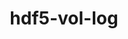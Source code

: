 ---
title: "hdf5-vol-log"
layout: cache
categories: [package, develop-2023-10-29]
meta: {"versions": ["1.4.0"], "compilers": ["cce@=15.0.1", "gcc@=11.1.0", "gcc@=11.4.0", "gcc@=9.4.0", "oneapi@=2023.2.0"], "oss": ["rhel8", "ubuntu20.04"], "platforms": ["linux"], "targets": ["neoverse_v1", "ppc64le", "x86_64_v3", "zen4"], "stacks": ["data-vis-sdk", "e4s", "e4s-cray-rhel", "e4s-neoverse_v1", "e4s-oneapi", "e4s-power", "e4s-rocm-external", "root"], "num_specs": 11, "num_specs_by_stack": {"e4s-cray-rhel": 1, "root": 11, "e4s-neoverse_v1": 2, "e4s-power": 2, "data-vis-sdk": 2, "e4s": 3, "e4s-rocm-external": 1, "e4s-oneapi": 1}}
spec_details: [{"hash": "2vqtrjnzt4qrrt64huiccjymidqaehgs", "compiler": "cce@=15.0.1", "versions": ["1.4.0"], "os": "rhel8", "platform": "linux", "target": "zen4", "variants": ["build_system=autotools"], "stacks": ["e4s-cray-rhel", "root"], "size": "-", "tarball": "https://binaries.spack.io/develop-2023-10-29/build_cache/linux-rhel8-zen4/cce-15.0.1/hdf5-vol-log-1.4.0/linux-rhel8-zen4-cce-15.0.1-hdf5-vol-log-1.4.0-2vqtrjnzt4qrrt64huiccjymidqaehgs.spack"}, {"hash": "tkhwrqvqgxlgs7mvxdyujuapgtnptzv2", "compiler": "gcc@=11.4.0", "versions": ["1.4.0"], "os": "ubuntu20.04", "platform": "linux", "target": "neoverse_v1", "variants": ["build_system=autotools"], "stacks": ["root", "e4s-neoverse_v1"], "size": "-", "tarball": "https://binaries.spack.io/develop-2023-10-29/build_cache/linux-ubuntu20.04-neoverse_v1/gcc-11.4.0/hdf5-vol-log-1.4.0/linux-ubuntu20.04-neoverse_v1-gcc-11.4.0-hdf5-vol-log-1.4.0-tkhwrqvqgxlgs7mvxdyujuapgtnptzv2.spack"}, {"hash": "cho5v552ipv36knbu5jmmw3ebkplrizx", "compiler": "gcc@=11.4.0", "versions": ["1.4.0"], "os": "ubuntu20.04", "platform": "linux", "target": "neoverse_v1", "variants": ["build_system=autotools"], "stacks": ["root", "e4s-neoverse_v1"], "size": "-", "tarball": "https://binaries.spack.io/develop-2023-10-29/build_cache/linux-ubuntu20.04-neoverse_v1/gcc-11.4.0/hdf5-vol-log-1.4.0/linux-ubuntu20.04-neoverse_v1-gcc-11.4.0-hdf5-vol-log-1.4.0-cho5v552ipv36knbu5jmmw3ebkplrizx.spack"}, {"hash": "ajmypzhkctyiiirod55vqjz3rac6se7m", "compiler": "gcc@=9.4.0", "versions": ["1.4.0"], "os": "ubuntu20.04", "platform": "linux", "target": "ppc64le", "variants": ["build_system=autotools"], "stacks": ["e4s-power", "root"], "size": "-", "tarball": "https://binaries.spack.io/develop-2023-10-29/build_cache/linux-ubuntu20.04-ppc64le/gcc-9.4.0/hdf5-vol-log-1.4.0/linux-ubuntu20.04-ppc64le-gcc-9.4.0-hdf5-vol-log-1.4.0-ajmypzhkctyiiirod55vqjz3rac6se7m.spack"}, {"hash": "pgtqpzrorql5uljszz7mrdz6ryewo2da", "compiler": "gcc@=9.4.0", "versions": ["1.4.0"], "os": "ubuntu20.04", "platform": "linux", "target": "ppc64le", "variants": ["build_system=autotools"], "stacks": ["e4s-power", "root"], "size": "-", "tarball": "https://binaries.spack.io/develop-2023-10-29/build_cache/linux-ubuntu20.04-ppc64le/gcc-9.4.0/hdf5-vol-log-1.4.0/linux-ubuntu20.04-ppc64le-gcc-9.4.0-hdf5-vol-log-1.4.0-pgtqpzrorql5uljszz7mrdz6ryewo2da.spack"}, {"hash": "w7ssycistyjr4t3ege2qmcta57iooe36", "compiler": "gcc@=11.1.0", "versions": ["1.4.0"], "os": "ubuntu20.04", "platform": "linux", "target": "x86_64_v3", "variants": ["build_system=autotools"], "stacks": ["root", "data-vis-sdk"], "size": "-", "tarball": "https://binaries.spack.io/develop-2023-10-29/build_cache/linux-ubuntu20.04-x86_64_v3/gcc-11.1.0/hdf5-vol-log-1.4.0/linux-ubuntu20.04-x86_64_v3-gcc-11.1.0-hdf5-vol-log-1.4.0-w7ssycistyjr4t3ege2qmcta57iooe36.spack"}, {"hash": "cvpxvjdigmsnkjja3nk5m7t7m5bgcmpe", "compiler": "gcc@=11.1.0", "versions": ["1.4.0"], "os": "ubuntu20.04", "platform": "linux", "target": "x86_64_v3", "variants": ["build_system=autotools"], "stacks": ["root", "data-vis-sdk"], "size": "-", "tarball": "https://binaries.spack.io/develop-2023-10-29/build_cache/linux-ubuntu20.04-x86_64_v3/gcc-11.1.0/hdf5-vol-log-1.4.0/linux-ubuntu20.04-x86_64_v3-gcc-11.1.0-hdf5-vol-log-1.4.0-cvpxvjdigmsnkjja3nk5m7t7m5bgcmpe.spack"}, {"hash": "3ofaavu6ju37kupsxd4jelmq3qa6hzkl", "compiler": "gcc@=11.4.0", "versions": ["1.4.0"], "os": "ubuntu20.04", "platform": "linux", "target": "x86_64_v3", "variants": ["build_system=autotools"], "stacks": ["e4s", "root", "e4s-rocm-external"], "size": "-", "tarball": "https://binaries.spack.io/develop-2023-10-29/build_cache/linux-ubuntu20.04-x86_64_v3/gcc-11.4.0/hdf5-vol-log-1.4.0/linux-ubuntu20.04-x86_64_v3-gcc-11.4.0-hdf5-vol-log-1.4.0-3ofaavu6ju37kupsxd4jelmq3qa6hzkl.spack"}, {"hash": "xlqbwinpitbxtcnjkltfcxkl2ezo4utp", "compiler": "gcc@=11.4.0", "versions": ["1.4.0"], "os": "ubuntu20.04", "platform": "linux", "target": "x86_64_v3", "variants": ["build_system=autotools"], "stacks": ["root", "e4s"], "size": "-", "tarball": "https://binaries.spack.io/develop-2023-10-29/build_cache/linux-ubuntu20.04-x86_64_v3/gcc-11.4.0/hdf5-vol-log-1.4.0/linux-ubuntu20.04-x86_64_v3-gcc-11.4.0-hdf5-vol-log-1.4.0-xlqbwinpitbxtcnjkltfcxkl2ezo4utp.spack"}, {"hash": "phezg64atizh35xlpy3ifnztpfbdmpnr", "compiler": "gcc@=11.4.0", "versions": ["1.4.0"], "os": "ubuntu20.04", "platform": "linux", "target": "x86_64_v3", "variants": ["build_system=autotools"], "stacks": ["root", "e4s"], "size": "-", "tarball": "https://binaries.spack.io/develop-2023-10-29/build_cache/linux-ubuntu20.04-x86_64_v3/gcc-11.4.0/hdf5-vol-log-1.4.0/linux-ubuntu20.04-x86_64_v3-gcc-11.4.0-hdf5-vol-log-1.4.0-phezg64atizh35xlpy3ifnztpfbdmpnr.spack"}, {"hash": "eylkrzgxxatdiasy37olz6xv5vzhodbo", "compiler": "oneapi@=2023.2.0", "versions": ["1.4.0"], "os": "ubuntu20.04", "platform": "linux", "target": "x86_64_v3", "variants": ["build_system=autotools"], "stacks": ["e4s-oneapi", "root"], "size": "-", "tarball": "https://binaries.spack.io/develop-2023-10-29/build_cache/linux-ubuntu20.04-x86_64_v3/oneapi-2023.2.0/hdf5-vol-log-1.4.0/linux-ubuntu20.04-x86_64_v3-oneapi-2023.2.0-hdf5-vol-log-1.4.0-eylkrzgxxatdiasy37olz6xv5vzhodbo.spack"}]
---
